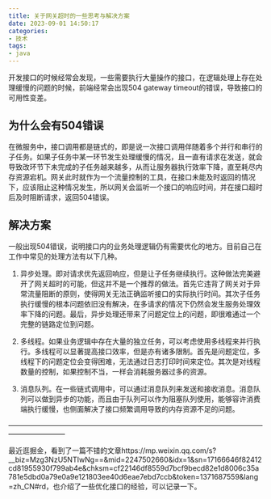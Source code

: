 ```yaml
---
title: 关于网关超时的一些思考与解决方案
date: 2023-09-01 14:50:17
categories:
- 技术
tags:
- java
---
```


开发接口的时候经常会发现，一些需要执行大量操作的接口，在逻辑处理上存在处理缓慢的问题的时候，前端经常会出现504 gateway timeout的错误，导致接口的可用性变差。

## 为什么会有504错误

在微服务中，接口调用都是链式的，即是说一次接口调用伴随着多个并行和串行的子任务。如果子任务中某一环节发生处理缓慢的情况，且一直有请求在发送，就会导致改环节下未完成的子任务越来越多，从而让服务器执行效率下降，直至耗尽内存资源宕机。网关此时就作为一个流量控制的工具，在接口未能及时返回的情况下，应该阻止这种情况发生，所以网关会监听一个接口的响应时间，并在接口超时后及时阻断请求，返回504错误。

## 解决方案

一般出现504错误，说明接口内的业务处理逻辑仍有需要优化的地方。目前自己在工作中常见的处理方法有以下几种。

1. 异步处理。即对请求优先返回响应，但是让子任务继续执行。这种做法完美避开了网关超时的可能，但这并不是一个推荐的做法。首先它违背了网关对于异常流量阻断的原则，使得网关无法正确监听接口的实际执行时间。其次子任务执行缓慢的根本问题依旧没有解决，在多请求的情况下仍然会发生服务处理效率下降的问题。最后，异步处理还带来了问题定位上的问题，即很难通过一个完整的链路定位到问题。

2. 多线程。如果业务逻辑中存在大量的独立任务，可以考虑使用多线程来并行执行。多线程可以显著提高接口效率，但是亦有诸多限制。首先是问题定位，多线程下的问题定位会变得困难，无法通过日志打印时间来定位。其次是对线程数量的控制，如果控制不当，一样会消耗服务器过多的资源。
3. 消息队列。在一些链式调用中，可以通过消息队列来发送和接收消息。消息队列可以做到异步的功能，而且由于队列可以作为阻塞队列使用，能够容许消费端执行缓慢，也侧面解决了接口频繁调用导致的内存资源不足的问题。

————————————————————————————————————————————

最近逛掘金，看到了一篇不错的文章https://mp.weixin.qq.com/s?__biz=Mzg3NzU5NTIwNg==&mid=2247502660&idx=1&sn=17166646f82412cd81955930f799ab4e&chksm=cf22146df8559d7bcf9becd82e1d8006c35a781e5dbd0a79e0a9e121803ee40d6eae7ebd7ccb&token=1371687559&lang=zh_CN#rd，也介绍了一些优化接口的经验，可以记录一下。
